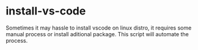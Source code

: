 # install-vs-code
Sometimes it may hassle to install vscode on linux distro, it requires some manual process or install aditional package. This script will automate the process.
